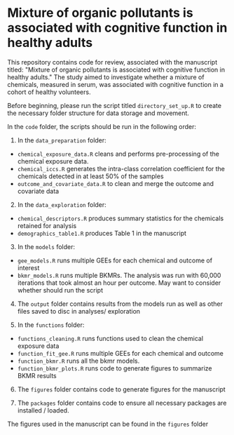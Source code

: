 # Mixture of organic pollutants is associated with cognitive function in healthy adults

This repository contains code for review, associated with the manuscript titled: "Mixture of organic pollutants is associated with cognitive function in healthy adults." 
The study aimed to investigate whether a mixture of chemicals, measured in serum, was associated with cognitive function in a cohort of healthy volunteers.

Before beginning, please run the script titled `directory_set_up.R` to create the necessary folder structure for data storage and movement. 

In the `code` folder, the scripts should be run in the following order:  

1. In the `data_preparation` folder:
* `chemical_exposure_data.R` cleans and performs pre-processing of the chemical exposure data. 
* `chemical_iccs.R` generates the intra-class correlation coefficient for the chemicals detected in at least 50% of the samples
* `outcome_and_covariate_data.R` to clean and merge the outcome and covariate data 

2. In the `data_exploration` folder:  
* `chemical_descriptors.R` produces summary statistics for the chemicals retained for analysis
* `demographics_table1.R` produces Table 1 in the manuscript

3. In the `models` folder: 
* `gee_models.R` runs multiple GEEs for each chemical and outcome of interest
* `bkmr_models.R` runs multiple BKMRs. The analysis was run with 60,000 iterations that took almost an hour per outcome. May want to consider whether should run the script

4. The `output` folder contains results from the models run as well as other files saved to disc in analyses/ exploration

5. In the `functions` folder:  
* `functions_cleaning.R` runs functions used to clean the chemical exposure data
* `function_fit_gee.R` runs multiple GEEs for each chemical and outcome
* `function_bkmr.R` runs all the bkmr models. 
* `function_bkmr_plots.R` runs code to generate figures to summarize BKMR results

6. The `figures` folder contains code to generate figures for the manuscript

7. The `packages` folder contains code to ensure all necessary packages are installed / loaded.

The figures used in the manuscript can be found in the `figures` folder

